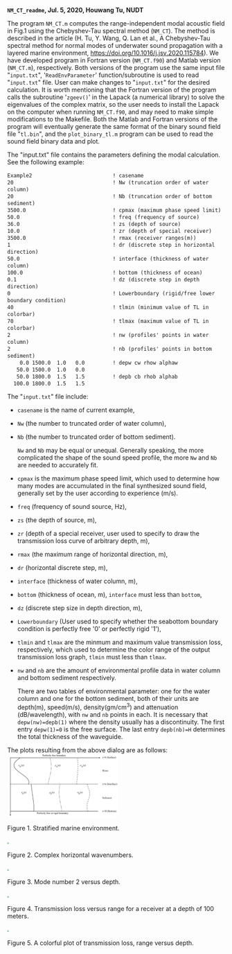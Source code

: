 **`NM_CT_readme`, Jul. 5, 2020, Houwang Tu, NUDT**

The program `NM_CT.m` computes the range-independent modal acoustic field in
Fig.1 using the Chebyshev-Tau spectral method (`NM_CT`). The method is
described in the article (H. Tu, Y. Wang, Q. Lan et al., A Chebyshev-Tau
spectral method for normal modes of underwater sound propagation with a
layered marine environment, https://doi.org/10.1016/j.jsv.2020.115784).
We have developed program in Fortran version (`NM_CT.f90`) and Matlab
version (`NM_CT.m`), respectively. Both versions of the program use the
same input file "`input.txt`", '`ReadEnvParameter`' function/subroutine is used
to read "`input.txt`" file. User can make changes to "`input.txt`" for the
desired calculation. It is worth mentioning that the Fortran version of
the program calls the subroutine '`zgeev()`' in the Lapack (a numerical
library) to solve the eigenvalues of the complex matrix, so the user
needs to install the Lapack on the computer when running `NM_CT.f90`, and
may need to make simple modifications to the Makefile. Both the Matlab
and Fortran versions of the program will eventually generate the same
format of the binary sound field file "`tl.bin`", and the
`plot_binary_tl.m` program can be used to read the sound field binary
data and plot.

The "input.txt" file contains the parameters defining the modal
calculation. See the following example:

```
Example2                          ! casename
20                                ! Nw (truncation order of water column)
20                                ! Nb (truncation order of bottom sediment)
3500.0                            ! cpmax (maximum phase speed limit)
50.0                              ! freq (frequency of source)
36.0                              ! zs (depth of source)
10.0                              ! zr (depth of special receiver)
3500.0                            ! rmax (receiver ranges(m))
1                                 ! dr (discrete step in horizontal direction)
50.0                              ! interface (thickness of water column)
100.0                             ! bottom (thickness of ocean)
0.1                               ! dz (discrete step in depth direction)
0                                 ! Lowerboundary (rigid/free lower boundary condition)
40                                ! tlmin (minimum value of TL in colorbar)
70                                ! tlmax (maximum value of TL in colorbar)
2                                 ! nw (profiles' points in water column)
2                                 ! nb (profiles' points in bottom sediment)
    0.0 1500.0  1.0   0.0         ! depw cw rhow alphaw
   50.0 1500.0  1.0   0.0
   50.0 1800.0  1.5   1.5         ! depb cb rhob alphab
  100.0 1800.0  1.5   1.5

```

The "`input.txt`" file include:

*  `casename` is the name of current example,

* `Nw` (the number to truncated
  order of water column), 

* `Nb` (the number to truncated order of bottom
  sediment). 

  `Nw` and `Nb` may be equal or unequal. Generally speaking, the
  more complicated the shape of the sound speed profile, the more `Nw` and
  `Nb` are needed to accurately fit.

* `cpmax` is the maximum phase speed limit, which used to determine how many
  modes are accumulated in the final synthesized sound field, generally
  set by the user according to experience (m/s). 

* `freq` (frequency of sound
  source, Hz), 

* `zs` (the depth of source, m), 

* `zr` (depth of a special
  receiver, user used to specify to draw the transmission loss curve of
  arbitrary depth, m), 

* `rmax` (the maximum range of horizontal direction,
  m), 

* `dr` (horizontal discrete step, m),

*  `interface` (thickness of water column, m),

* `bottom` (thickness of ocean, m), `interface` must less than `bottom`, 

* `dz` (discrete step size in
  depth direction, m),

*  `Lowerboundary` (User used to specify whether the seabottom
  boundary condition is perfectly free '0' or perfectly rigid '1'), 

* `tlmin`
  and `tlmax` are the minmum and maximum value transmission loss,
  respectively, which used to determine the color range of the output
  transmission loss graph, `tlmin` must less than `tlmax`.

* `nw` and `nb` are the amount of environmental profile data in water
  column and bottom sediment respectively. 

  There are two tables of
  environmental parameter: one for the water column and one for the bottom
  sediment, both of their units are depth(m), speed(m/s),
  density(gm/cm$^3$) and attenuation (dB/wavelength), with `nw` and `nb`
  points in each. It is necessary that `depw(nw)=depb(1)` where the
  density usually has a discontinuity. The first entry `depw(1)=0` is the
  free surface. The last entry `depb(nb)=H` determines the total thickness
  of the waveguide. 

The plots resulting from the above dialog are as
  follows:
<img src="img/env.png" style="zoom:25%;" />

Figure 1. Stratified marine environment.

<img src="img/image2.png" style="zoom:25%;" />

Figure 2. Complex horizontal wavenumbers.

<img src="img/image3.png" style="zoom:25%;" />

Figure 3. Mode number 2 versus depth.

<img src="img/image4.png" style="zoom:25%;" />

Figure 4. Transmission loss versus range for a receiver at a depth of
100 meters.

<img src="img/image5.png" style="zoom:25%;" />

Figure 5. A colorful plot of transmission loss, range versus depth.
